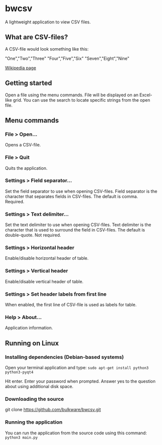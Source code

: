 # bwcsv

A lightweight application to view CSV files.


## What are CSV-files?

A CSV-file would look something like this:

"One","Two","Three"
"Four","Five","Six"
"Seven","Eight","Nine"

[Wikipedia page](http://en.wikipedia.org/wiki/Comma-separated_values)


## Getting started

Open a file using the menu commands. File will be displayed on an Excel-like
grid. You can use the search to locate specific strings from the open file.


## Menu commands

### File > Open...
Opens a CSV-file.

### File > Quit
Quits the application.

### Settings > Field separator...
Set the field separator to use when opening CSV-files. Field separator is the
character that separates fields in CSV-files. The default is comma. Required.

### Settings > Text delimiter...
Set the text delimiter to use when opening CSV-files. Text delimiter is the
character that is used to surround the field in CSV-files. The default is
double-quote. Not required.

### Settings > Horizontal header
Enable/disable horizontal header of table.

### Settings > Vertical header
Enable/disable vertical header of table.

### Settings > Set header labels from first line
When enabled, the first line of CSV-file is used as labels for table.

### Help > About...
Application information.


## Running on Linux

### Installing dependencies (Debian-based systems)
Open your terminal application and type:
`sudo apt-get install python3 python3-pyqt4`

Hit enter. Enter your password when prompted. Answer yes to the question about
using additional disk space.

### Downloading the source
git clone https://github.com/bulkware/bwcsv.git

### Running the application
You can run the application from the source code using this command:
`python3 main.py`
